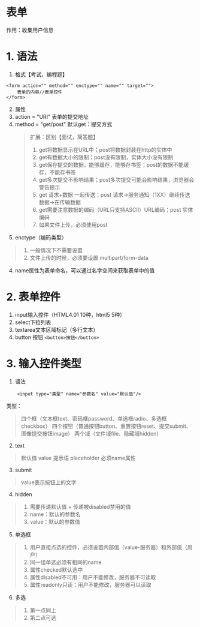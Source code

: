 # 表单
作用：收集用户信息
# 1. 语法
1. 格式【考试，编程题】
```
<form action="" method="" enctype="" name="" target="">
	表单的内容//表单控件
</form>
```
2. 属性
 1. action = "URI" 表单的提交地址
 2. method = "get/post" 默认get：提交方式
	> 扩展：区别【面试，简答题】
	> 1. get将数据显示在URL中；post将数据封装在http的实体中
	> 2. get有数据大小的限制；post没有限制，实体大小没有限制
	> 3. get保存提交的数据，能够缓存，能够存书签；post的数据不能缓存，不能存书签
	> 4. get多次提交不影响结果；post多次提交可能会影响结果，浏览器会警告提示
	> 5. get 请求+数据 一起传送；post 请求->服务通知（1XX）继续传送数据->在传输数据
	> 6. get需要注意数据的编码（URL只支持ASCII）URL编码；post 实体编码
	> 7. 如果文件上传，必须使用post
 3. enctype（编码类型）
  > 1. 一般情况下不需要设置
  > 2. 文件上传的时候，必须要设置 multipart/form-data
 4. name属性为表单命名，可以通过名字空间来获取表单中的值
# 2. 表单控件
1. input输入控件（HTML4.01 10种，html5 5种）
2. select下拉列表
3. textarea文本区域标记（多行文本）
4. button 按钮 ```<button>按钮</button>```
# 3. 输入控件类型
1. 语法
```
	<input type="类型" name="参数名" value="默认值"/>
```
类型：
> 四个框（文本框text、密码框password、单选框radio、多选框checkbox）
> 四个按钮（普通按钮button、重置按钮reset、提交submit、图像提交按钮image）
> 两个域（文件域file、隐藏域hidden）
2. text
> 默认值 value
> 提示语 placeholder
> 必须name属性
3. submit
> value表示按钮上的文字
4. hidden
> 1. 需要传递默认值 + 传递被disabled禁用的值
> 2. name：默认的参数名
> 3. value：默认的参数值
5. 单选框
> 1. 用户直接点选的控件，必须设置内部值（value-服务器）和外部值（用户）
> 2. 同一组单选必须有相同的name
> 3. 属性checked默认选中
> 4. 属性disabled不可用：用户不能修改，服务器不可读取
> 5. 属性readonly只读：用户不能修改，服务器可以读取
6. 多选
> 1. 第一点同上
> 2. 第二点可选